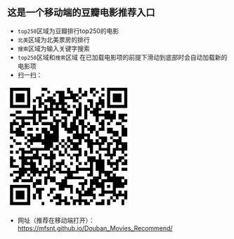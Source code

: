 ## 这是一个移动端的豆瓣电影推荐入口
- `top250`区域为豆瓣排行top250的电影
- `北美`区域为北美票房的排行
- `搜索`区域为输入关键字搜索
- `top250`区域和`搜索`区域 在已加载电影项的前提下滑动到底部时会自动加载新的电影项
- 扫一扫：

<img src="./豆瓣推荐电影入口.png">

- 网址（推荐在移动端打开）：https://mfsnt.github.io/Douban_Movies_Recommend/